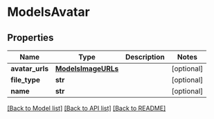 # ModelsAvatar

## Properties

Name | Type | Description | Notes
------------ | ------------- | ------------- | -------------
**avatar_urls** | [**ModelsImageURLs**](ModelsImageURLs.md) |  | [optional] 
**file_type** | **str** |  | [optional] 
**name** | **str** |  | [optional] 

[[Back to Model list]](../README.md#documentation-for-models) [[Back to API list]](../README.md#documentation-for-api-endpoints) [[Back to README]](../README.md)


